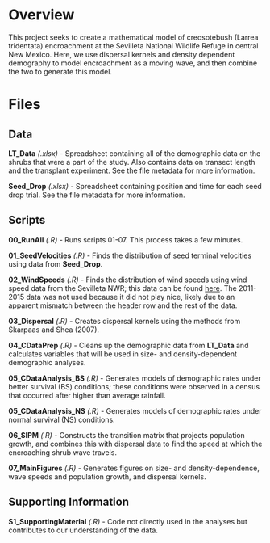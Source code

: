 # Overview

This project seeks to create a mathematical model of creosotebush (Larrea tridentata) encroachment at the Sevilleta National Wildlife Refuge in central New Mexico. Here, we use dispersal kernels and density dependent demography to model encroachment as a moving wave, and then combine the two to generate this model.

# Files

## Data

**LT_Data** *(.xlsx)* - Spreadsheet containing all of the demographic data on the shrubs that were a part of the study. Also contains data on transect length and the transplant experiment. See the file metadata for more information.

**Seed_Drop** *(.xlsx)* - Spreadsheet containing position and time for each seed drop trial. See the file metadata for more information.

## Scripts

**00_RunAll** *(.R)* - Runs scripts 01-07. This process takes a few minutes.

**01_SeedVelocities** *(.R)* - Finds the distribution of seed terminal velocities using data from **Seed_Drop**.

**02_WindSpeeds** *(.R)* - Finds the distribution of wind speeds using wind speed data from the Sevilleta NWR; this data can be found [here](http://sevlter.unm.edu/content/meteorology-data-sevilleta-national-wildlife-refuge-new-mexico-1988-present). The 2011-2015 data was not used because it did not play nice, likely due to an apparent mismatch between the header row and the rest of the data.

**03_Dispersal** *(.R)* - Creates dispersal kernels using the methods from Skarpaas and Shea (2007).

**04_CDataPrep** *(.R)* - Cleans up the demographic data from **LT_Data** and calculates variables that will be used in size- and density-dependent demographic analyses.

**05_CDataAnalysis_BS** *(.R)* - Generates models of demographic rates under better survival (BS) conditions; these conditions were observed in a census that occurred after higher than average rainfall.

**05_CDataAnalysis_NS** *(.R)* - Generates models of demographic rates under normal survival (NS) conditions.

**06_SIPM** *(.R)* - Constructs the transition matrix that projects population growth, and combines this with dispersal data to find the speed at which the encroaching shrub wave travels.

**07_MainFigures** *(.R)* - Generates figures on size- and density-dependence, wave speeds and population growth, and dispersal kernels.

## Supporting Information

**S1_SupportingMaterial** *(.R)* - Code not directly used in the analyses but contributes to our understanding of the data.
